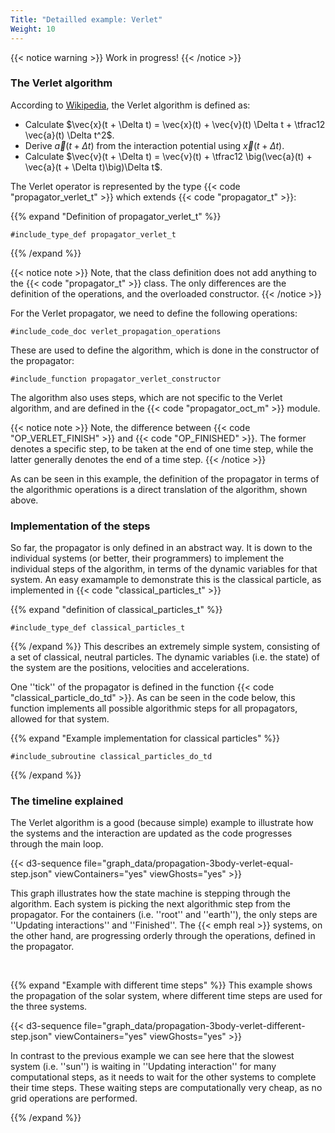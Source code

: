 ```yaml
---
Title: "Detailled example: Verlet"
Weight: 10
---
```


{{< notice warning >}}
Work in progress!
{{< /notice >}}

### The Verlet algorithm

According to [Wikipedia](https://en.wikipedia.org/wiki/Verlet_integration), the Verlet algorithm is defined as:

- Calculate $\vec{x}(t + \Delta t) = \vec{x}(t) + \vec{v}(t) \Delta t + \tfrac12 \vec{a}(t) \Delta t^2$.
- Derive $\vec{a}(t + \Delta t)$ from the interaction potential using $\vec{x}(t + \Delta t)$.
- Calculate $\vec{v}(t + \Delta t) = \vec{v}(t) + \tfrac12 \big(\vec{a}(t) + \vec{a}(t + \Delta t)\big)\Delta t$.



The Verlet operator is represented by the type {{< code "propagator_verlet_t" >}} which extends {{< code "propagator_t" >}}:

{{% expand "Definition of propagator_verlet_t" %}}
```Fortran
#include_type_def propagator_verlet_t
```
{{% /expand %}}

{{< notice note >}}
Note, that the class definition does not add anything to the {{< code "propagator_t" >}} class. The only differences are the definition of the operations, and the overloaded constructor. 
{{< /notice >}}

For the Verlet propagator, we need to define the following operations:
```Fortran
#include_code_doc verlet_propagation_operations
```
These are used to define the algorithm, which is done in the constructor of the propagator:
```Fortran
#include_function propagator_verlet_constructor
```
The algorithm also uses steps, which are not specific to the Verlet algorithm, and are defined in the {{< code "propagator_oct_m" >}} module.

{{< notice note >}}
Note, the difference between {{< code "OP_VERLET_FINISH" >}} and {{< code "OP_FINISHED" >}}. The former denotes a specific step, to be taken at the end of one time step, 
while the latter generally denotes the end of a time step.
{{< /notice >}}

As can be seen in this example, the definition of the propagator in terms of the algorithmic operations is a direct translation of the algorithm, shown above.

### Implementation of the steps

So far, the propagator is only defined in an abstract way. It is down to the individual systems (or better, their programmers) to implement the individual steps of the algorithm, in terms of the dynamic variables for that system. An easy examample to demonstrate this is the classical particle, as implemented in {{< code "classical_particles_t" >}}

{{% expand "definition of classical_particles_t" %}}
```Fortran
#include_type_def classical_particles_t
```
{{% /expand %}}
This describes an extremely simple system, consisting of a set of classical, neutral particles. The dynamic variables (i.e. the state) of the system are the positions, velocities and accelerations.

One ''tick'' of the propagator is defined in the function {{< code "classical_particle_do_td" >}}. As can be seen in the code below, this function implements all possible algorithmic steps for all propagators, allowed for that system.


{{% expand "Example implementation for classical particles" %}}
```Fortran
#include_subroutine classical_particles_do_td
```
{{% /expand %}}


### The timeline explained

The Verlet algorithm is a good (because simple) example to illustrate how the systems and the interaction are updated as the code progresses through the main loop.


{{< d3-sequence file="graph_data/propagation-3body-verlet-equal-step.json"  viewContainers="yes" viewGhosts="yes" >}}

This graph illustrates how the state machine is stepping through the algorithm. Each system is picking the next algorithmic step from the propagator. For the containers (i.e. ''root'' and ''earth''), the only steps are ''Updating interactions'' and ''Finished''. The {{< emph real >}} systems, on the other hand, are progressing orderly through the operations, defined in the propagator.


</br>

{{% expand "Example with different time steps" %}}
This example shows the propagation of the solar system, where different time steps are used for the three systems.

{{< d3-sequence file="graph_data/propagation-3body-verlet-different-step.json" viewContainers="yes" viewGhosts="yes" >}}

In contrast to the previous example we can see here that the slowest system (i.e. ''sun'') is waiting in ''Updating interaction'' for many computational steps, as it needs to wait for the other systems to complete their time steps. These waiting steps are computationally very cheap, as no grid operations are performed.

{{% /expand %}}
